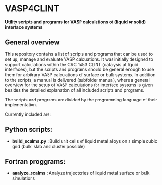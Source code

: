 # VASP4CLINT
**Utility scripts and programs for VASP calculations of (liquid or solid) interface systems**

## General overview

This repository contains a list of scripts and programs that can be used to set up, manage and evaluate VASP
calcuations. It was initially designed to support calculations within the CRC 1453 CLINT (catalysis at liquid
interfaces), but the scripts and programs should be general enough to use them for arbitrary VASP calculations
of surface or bulk systems.
In addition to the scripts, a manual is delivered (subfolder manual), where a general overview for the setup
of VASP calculations for interface systems is given besides the detailed explanation of all included scripts and programs.

The scripts and programs are divided by the programming language of their implementation.

Currently included are:

## Python scripts:

 - **build_scalms.py** :  Build unit cells of liquid metal alloys on a simple cubic grid (bulk, slab and cluster possible)

## Fortran proggrams:
 - **analyze_scalms** : Analyze trajectories of liquid metal surface or bulk simulations

